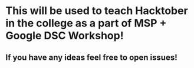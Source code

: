 # This will be used to teach Hacktober in the college as a part of MSP + Google DSC Workshop!
## If you have any ideas feel free to open issues!
